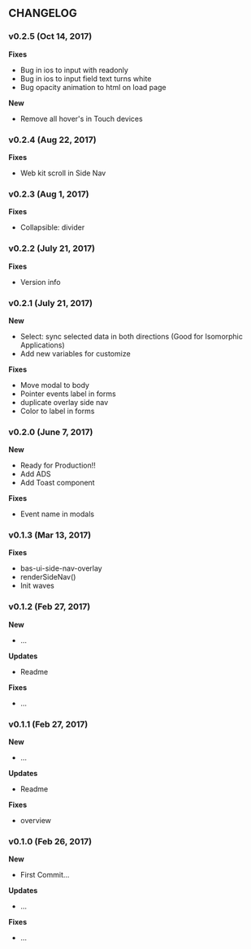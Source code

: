## CHANGELOG

### v0.2.5 (Oct 14, 2017)

**Fixes**
- Bug in ios to input with readonly
- Bug in ios to input field text turns white
- Bug opacity animation to html on load page

**New**
- Remove all hover's in Touch devices

### v0.2.4 (Aug 22, 2017)

**Fixes**
- Web kit scroll in Side Nav

### v0.2.3 (Aug 1, 2017)

**Fixes**
- Collapsible: divider

### v0.2.2 (July 21, 2017)

**Fixes**
- Version info

### v0.2.1 (July 21, 2017)

**New**
- Select: sync selected data in both directions (Good for Isomorphic Applications)
- Add new variables for customize

**Fixes**
- Move modal to body
- Pointer events label in forms
- duplicate overlay side nav
- Color to label in forms

### v0.2.0 (June 7, 2017)

**New**
- Ready for Production!!
- Add ADS
- Add Toast component

**Fixes**
- Event name in modals

### v0.1.3 (Mar 13, 2017)

**Fixes**
- bas-ui-side-nav-overlay
- renderSideNav()
- Init waves

### v0.1.2 (Feb 27, 2017)

**New**
- ...

**Updates**
- Readme

**Fixes**
- ...

### v0.1.1 (Feb 27, 2017)

**New**
- ...

**Updates**
- Readme

**Fixes**
- overview

### v0.1.0 (Feb 26, 2017)

**New**
- First Commit...

**Updates**
- ...

**Fixes**
- ...
